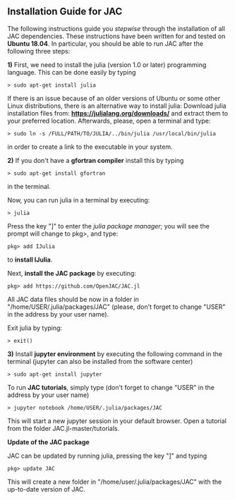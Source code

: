 
## Installation Guide for JAC

The following instructions guide you *stepwise* through the installation of all JAC dependencies.
These instructions have been written for and tested on **Ubuntu 18.04**. In particular, you should 
be able to run JAC after the following three steps:


**1)** First, we need to install the julia (version 1.0 or later) programming language. 
This can be done easily by typing
```
> sudo apt-get install julia
```

If there is an issue because of an older versions of Ubuntu or some other Linux distributions, 
there is an alternative way to install julia: Download julia installation files from:
**https://julialang.org/downloads/** and extract them to your preferred location.
Afterwards, please, open a terminal and type:
```
> sudo ln -s /FULL/PATH/TO/JULIA/../bin/julia /usr/local/bin/julia
```
in order to create a link to the executable in your system. 


**2)** If you don't have a **gfortran compiler** install this by typing
```
> sudo apt-get install gfortran
```
in the terminal. 

Now, you can run julia in a terminal by executing:
```
> julia
```

Press the key "]" to enter the *julia package manager*; you will see the prompt will change 
to pkg>, and type:
```
pkg> add IJulia
```
to **install IJulia**. 

Next, **install the JAC package** by executing:
```
pkg> add https://github.com/OpenJAC/JAC.jl
```
All JAC data files should be now in a folder in "/home/USER/.julia/packages/JAC" 
(please, don't forget to change "USER" in the address by your user name).

Exit julia by typing:
```
> exit()
```


**3)** Install **jupyter environment** by executing the following command in the terminal 
(jupyter can also be installed from the software center)
```
> sudo apt-get install jupyter
```

To run **JAC tutorials**, simply type (don't forget to change "USER" in the address by your user name)
```
> jupyter notebook /home/USER/.julia/packages/JAC
```

This will start a new jupyter session in your default browser. Open a tutorial from the folder 
JAC.jl-master/tutorials.


**Update of the JAC package**

JAC can be updated by running julia, pressing the key "]" and typing
```
pkg> update JAC
```
This will create a new folder in "/home/user/.julia/packages/JAC" with the up-to-date version 
of JAC.
